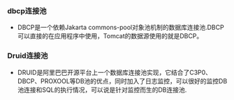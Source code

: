 ### dbcp连接池 
* DBCP是一个依赖Jakarta commons-pool对象池机制的数据库连接池.DBCP可以直接的在应用程序中使用，Tomcat的数据源使用的就是DBCP。

### Druid连接池
* DRUID是阿里巴巴开源平台上一个数据库连接池实现，它结合了C3P0、DBCP、PROXOOL等DB池的优点，同时加入了日志监控，可以很好的监控DB池连接和SQL的执行情况，可以说是针对监控而生的DB连接池.



